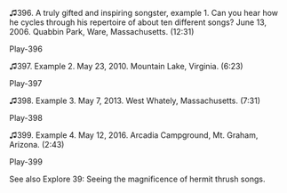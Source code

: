 ♫396. A truly gifted and inspiring songster, example 1. Can you hear how
he cycles through his repertoire of about ten different songs? June 13,
2006. Quabbin Park, Ware, Massachusetts. (12:31)

Play-396

♫397. Example 2. May 23, 2010. Mountain Lake, Virginia. (6:23)

Play-397

♫398. Example 3. May 7, 2013. West Whately, Massachusetts. (7:31)

Play-398

♫399. Example 4. May 12, 2016. Arcadia Campground, Mt. Graham, Arizona.
(2:43)

Play-399

See also Explore 39: Seeing the magnificence of hermit thrush songs.
